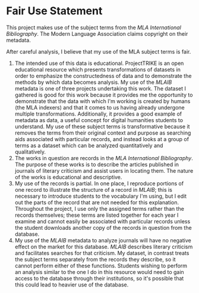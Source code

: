# Fair Use Statement

This project makes use of the subject terms from the _MLA International Bibliography_. The Modern Language Association claims copyright on their metadata.

After careful analysis, I believe that my use of the MLA subject terms is fair. 

1. The intended use of this data is educational. ProjectTRIKE is an open educational resource which presents transformations of datasets in order to emphasize the constructedness of data and to demonstrate the methods by which data becomes analysis. My use of the _MLAIB_ metadata is one of three projects undertaking this work. The dataset I gathered is good for this work because it provides me the opportunity to demonstrate that the data with which I'm working is created by humans (the MLA indexers) and that it comes to us having already undergone multiple transformations.  Additionally, it provides a good example of metadata as data, a useful concept for digital humanities students to understand. My use of these subject terms is transformative because it removes the terms from their original context and purpose as searching aids associated with particular records, and instead looks at a group of terms as a dataset which can be analyzed quantitatively and qualitatively.
2. The works in question are records in the _MLA International Bibliography_. The purpose of these works is to describe the articles published in journals of literary criticism and assist users in locating them. The nature of the works is educational and descriptive. 
3. My use of the records is partial. In one place, I reproduce portions of one record to illustrate the structure of a record in _MLAIB_; this is necessary to introduce students to the vocabulary I'm using, but I edit out the parts of the record that are not needed for this explanation.  Throughout the project, I use only the assigned terms rather than the records themselves; these terms are listed together for each year I examine and cannot easily be associated with particular records unless the student downloads another copy of the records in question from the database. 
4. My use of the _MLAIB_ metadata to analyze journals will have no negative effect on the market for this database.  _MLAIB_ describes literary criticism and facilitates searches for that criticism.  My dataset, in contrast treats the subject terms separately from the records they describe, so it cannot perform either of these functions. Students wishing to perform an analysis similar to the one I do in this resource would need to gain access to the database through their institutions, so it's possible that this could lead to heavier use of the database. 